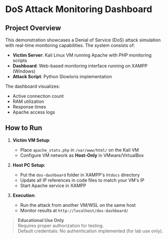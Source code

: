 # DoS Attack Monitoring Dashboard

## Project Overview
This demonstration showcases a Denial of Service (DoS) attack simulation with real-time monitoring capabilities. The system consists of:

- **Victim Server**: Kali Linux VM running Apache with PHP monitoring scripts
- **Dashboard**: Web-based monitoring interface running on XAMPP (Windows)
- **Attack Script**: Python Slowloris implementation

The dashboard visualizes:
- Active connection count
- RAM utilization
- Response times
- Apache access logs

## How to Run

1. **Victim VM Setup**:
   - Place `apache_stats.php` in `/var/www/html/` on the Kali VM
   - Configure VM network as **Host-Only** in VMware/VirtualBox

2. **Host PC Setup**:
   - Put the `dos-dashboard` folder in XAMPP's `htdocs` directory
   - Update all IP references in code files to match your VM's IP
   - Start Apache service in XAMPP

3. **Execution**:
   - Run the attack from another VM/WSL on the same host
   - Monitor results at `http://localhost/dos-dashboard/`

> **Educational Use Only**  
> Requires proper authorization for testing.  
> Default credentials: No authentication implemented (for lab use only).
